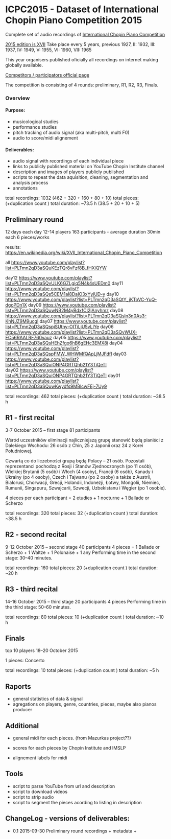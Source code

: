 ICPC2015 - Dataset of International Chopin Piano Competition 2015 
=================================================================

Complete set of audio recordings of 
[International Chopin Piano Competition](https://en.wikipedia.org/wiki/International_Chopin_Piano_Competition)

[2015 edition is XVII](https://en.wikipedia.org/wiki/XVII_International_Chopin_Piano_Competition)
Take place every 5 years, previous 1927, II: 1932, III: 1937, IV: 1949, V: 1955, VI: 1960, VII: 1965
 
This year organisers published oficially all recordings on internet making globally available.

[Competitors / participators official page](http://chopincompetition2015.com/#/competitors) 

The competition is consisting of 4 rounds: preliminary, R1, R2, R3, Finals.


### Overview
 #### Purpose:
  - musicological studies
  - performance studies
  - pitch tracking of audio signal (aka multi-pitch, multi F0)
  - audio to score/midi alignement

 #### Deliverables:
  - audio signal with recordings of each individual piece
  - links to publicly published material on YouTube Chopin Institute channel
  - description and images of players publicly published 
  - scripts to repeat the data aquisition, cleaning, segmentation and analysis process
  - annotations 

 total recordings: 1032 (462 + 320 + 160 + 80 + 10)
 total pieces: (+duplication count )
 total duration: ~73.5 h (38.5 + 20 + 10 + 5)


## Preliminary round 
12 days
 each day 12-14 players
 163 participants - 
 average duration 30min
 each 6 pieces/works
 
 results: https://en.wikipedia.org/wiki/XVII_International_Chopin_Piano_Competition
 
 all    https://www.youtube.com/playlist?list=PLTmn2qD3aSQuKEzTQr8vFzf8B_fHXiQYW
 
 day12  https://www.youtube.com/playlist?list=PLTmn2qD3aSQvULK6GZLgiq5N4k4sUEDm0
 day11  https://www.youtube.com/playlist?list=PLTmn2qD3aSQs5CEM1aI8DaIO3xYyiUD-y
 day10  https://www.youtube.com/playlist?list=PLTmn2qD3aSQtY_jKToVC-YuQ-dgoPDn1X
 day09  https://www.youtube.com/playlist?list=PLTmn2qD3aSQuwNB2M4yBdxfCI2jAnyhmz
 day08  https://www.youtube.com/playlist?list=PLTmn2qD3aSQsln3n0As3-KhNJZ9M9ucgl
 day07  https://www.youtube.com/playlist?list=PLTmn2qD3aSQspiSUtny-OITiLjU5vLlYe
 day06  https://www.youtube.com/playlist?list=PLTmn2qD3aSQvWUX-EC56RAALRF760vauz
 day05  https://www.youtube.com/playlist?list=PLTmn2qD3aSQsHEhZfgo6hB6gEHc3EMX8i
 day04  https://www.youtube.com/playlist?list=PLTmn2qD3aSQspFMW_WHWMfQApLjMJFdfI
 day03  https://www.youtube.com/playlist?list=PLTmn2qD3aSQuiONP4GRTQhb21Y3TiQeTl    
 day02  https://www.youtube.com/playlist?list=PLTmn2qD3aSQuiONP4GRTQhb21Y3TiQeTl
 day01  https://www.youtube.com/playlist?list=PLTmn2qD3aSQuwKwydfs9MBlcwFEj-7Uy9    
 
 total recordings: 462
 total pieces: (+duplication count )
 total duration: ~38.5 h
 
## R1 - first recital
 3-7 October 2015 – first stage 
 81 participants
 
 Wśród uczestników eliminacji najliczniejszą grupę stanowić będą pianiści z Dalekiego Wschodu:
 26 osób z Chin, 25 z Japonii oraz 24 z Korei Południowej.
 
 Czwartą co do liczebności grupą będą Polacy – 21 osób.
 Pozostali reprezentanci pochodzą z Rosji i Stanów Zjednoczonych (po 11 osób),
 Wielkiej Brytanii (5 osób) i Włoch (4 osoby), Francji (6 osób),
 Kanady i Ukrainy (po 4 osoby), Czech i Tajwanu (po 2 osoby)
 a także z  Austrii, Białorusi, Chorwacji, Grecji, Holandii, 
 Indonezji, Łotwy, Mongolii, Niemiec, Rumunii, Singapuru, Szwajcarii, 
 Szwecji, Uzbekistanu i Węgier (po 1 osobie).
 
 4 pieces per each participant = 2 etudies + 1 nocturne + 1 Ballade or Scherzo
 
 total recordings: 320
 total pieces: 32 (+duplication count )
 total duration: ~38.5 h
 

## R2 - second recital
 9-12 October 2015 – second stage
 40 participants
 4 pieces =  1 Ballade or Scherzo + 1 Waltze + 1 Polonaise + 1 any 
 Performing time in the second stage: 30–40 minutes.
 
 total recordings: 160
 total pieces: 20 (+duplication count )
 total duration: ~20 h
 
 
## R3 - third recital 
 14-16 October 2015 – third stage
 20 participants
 4 pieces
 Performing time in the third stage: 50–60 minutes.
 
 total recordings: 80
 total pieces: 10 (+duplication count )
 total duration: ~10 h
 
## Finals
 top 10 players
 18–20 October 2015
 
 1 pieces: Concerto
 
 total recordings: 10
 total pieces: (+duplication count )
 total duration: ~5 h
 
 
## Raports
 - general statistics of data & signal
 - agregations on players, genre, countries, pieces, 
   maybe also pianos producer
 
## Additional

 - general midi for each pieces. (from Mazurkas project??)
 - scores for each pieces by Chopin Institute and IMSLP
 
 - alignement labels for midi

 
## Tools
 - script to parse YouTube from url and description
 - script to download videos
 - script to strip audio 
 - script to segment the pieces acording to listing in description
 

## ChangeLog - versions of deliverables: 
 - 0.1	2015-09-30	Preliminary round recordings + metadata +
 
 